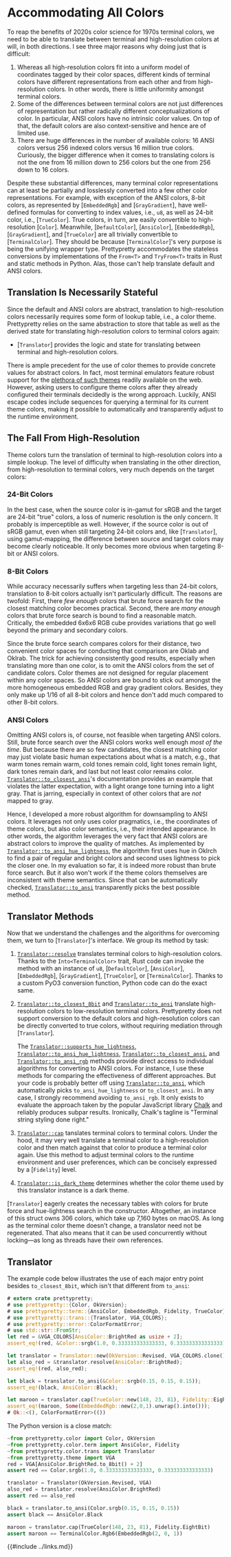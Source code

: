 # Accommodating All Colors

To reap the benefits of 2020s color science for 1970s terminal colors, we need
to be able to translate between terminal and high-resolution colors at will, in
both directions. I see three major reasons why doing just that is difficult:

 1. Whereas all high-resolution colors fit into a uniform model of coordinates
    tagged by their color spaces, different kinds of terminal colors have
    different representations from each other and from high-resolution colors.
    In other words, there is little uniformity amongst terminal colors.
 2. Some of the differences between terminal colors are not just differences of
    representation but rather radically different conceptualizations of color.
    In particular, ANSI colors have no intrinsic color values. On top of that,
    the default colors are also context-sensitive and hence are of limited use.
 3. There are huge differences in the number of available colors: 16 ANSI colors
    versus 256 indexed colors versus 16 million true colors. Curiously, the
    bigger difference when it comes to translating colors is not the one from 16
    million down to 256 colors but the one from 256 down to 16 colors.

Despite these substantial differences, many terminal color representations can
at least be partially and losslessly converted into a few other color
representations. For example, with exception of the ANSI colors, 8-bit colors,
as represented by [`EmbeddedRgb`] and [`GrayGradient`], have well-defined
formulas for converting to index values, i.e., `u8`, as well as 24-bit color,
i.e., [`TrueColor`]. True colors, in turn, are easily convertible to
high-resolution [`Color`]. Meanwhile, [`DefaultColor`], [`AnsiColor`],
[`EmbeddedRgb`], [`GrayGradient`], and [`TrueColor`] are all trivially
convertible to [`TerminalColor`]. They should be because [`TerminalColor`]'s
very purpose is being the unifying wrapper type. Prettypretty accommodates the
stateless conversions by implementations of the `From<T>` and `TryFrom<T>`
traits in Rust and static methods in Python. Alas, those can't help translate
default and ANSI colors.


## Translation Is Necessarily Stateful

Since the default and ANSI colors are abstract, translation to high-resolution
colors necessarily requires some form of lookup table, i.e., a color theme.
Prettypretty relies on the same abstraction to store that table as well as the
derived state for translating high-resolution colors to terminal colors again:

  * [`Translator`] provides the logic and state for translating between
    terminal and high-resolution colors.

There is ample precedent for the use of color themes to provide concrete values
for abstract colors. In fact, most terminal emulators feature robust support for
the [plethora of such themes](https://gogh-co.github.io/Gogh/) readily available
on the web. However, asking users to configure theme colors after they already
configured their terminals decidedly is the wrong approach. Luckily, ANSI escape
codes include sequences for querying a terminal for its current theme colors,
making it possible to automatically and transparently adjust to the runtime
environment.


## The Fall From High-Resolution

Theme colors turn the translation of terminal to high-resolution colors into a
simple lookup. The level of difficulty when translating in the other direction,
from high-resolution to terminal colors, very much depends on the target colors:


### 24-Bit Colors

In the best case, when the source color is in-gamut for sRGB and the target are
24-bit "true" colors, a loss of numeric resolution is the only concern. It
probably is imperceptible as well. However, if the source color is out of sRGB
gamut, even when still targeting 24-bit colors and, like [`Translator`], using
gamut-mapping, the difference between source and target colors may become
clearly noticeable. It only becomes more obvious when targeting 8-bit or ANSI
colors.


### 8-Bit Colors

While accuracy necessarily suffers when targeting less than 24-bit colors,
translation to 8-bit colors actually isn't particularly difficult. The reasons
are twofold: First, there *few enough* colors that brute force search for the
closest matching color becomes practical. Second, there are *many enough* colors
that brute force search is bound to find a reasonable match. Critically, the
embedded 6x6x6 RGB cube provides variations that go well beyond the primary and
secondary colors.

Since the brute force search compares colors for their distance, two convenient
color spaces for conducting that comparison are Oklab and Oklrab. The trick for
achieving consistently good results, especially when translating more than one
color, is to omit the ANSI colors from the set of candidate colors. Color themes
are not designed for regular placement within any color spaces. So ANSI colors
are bound to stick out amongst the more homogeneous embedded RGB and gray
gradient colors. Besides, they only make up 1/16 of all 8-bit colors and hence
don't add much compared to other 8-bit colors.


### ANSI Colors

Omitting ANSI colors is, of course, not feasible when targeting ANSI colors.
Still, brute force search over the ANSI colors works well enough *most of the
time*. But because there are so few candidates, the closest matching color may
just violate basic human expectations about what is a match, e.g., that warm
tones remain warm, cold tones remain cold, light tones remain light, dark tones
remain dark, and last but not least color remains color.
[`Translator::to_closest_ansi`](https://apparebit.github.io/prettypretty/prettypretty/trans/struct.Translator.html#method.to_closest_ansi)'s
documentation provides an example that violates the latter expectation, with a
light orange tone turning into a light gray. That is jarring, especially in
context of other colors that are *not* mapped to gray.

Hence, I developed a more robust algorithm for downsampling to ANSI colors. It
leverages not only uses color pragmatics, i.e., the coordinates of theme colors,
but also color semantics, i.e., their intended appearance. In other words, the
algorithm leverages the very fact that ANSI colors are abstract colors to
improve the quality of matches. As implemented by
[`Translator::to_ansi_hue_lightness`](https://apparebit.github.io/prettypretty/prettypretty/trans/struct.Translator.html#method.to_ansi_hue_lightness),
the algorithm first uses hue in Oklrch to find a pair of regular and bright
colors and second uses lightness to pick the closer one. In my evaluation so
far, it is indeed more robust than brute force search. But it also won't work if
the theme colors themselves are inconsistent with theme semantics. Since that
can be automatically checked,
[`Translator::to_ansi`](https://apparebit.github.io/prettypretty/prettypretty/trans/struct.Translator.html#method.to_ansi)
transparently picks the best possible method.


## Translator Methods

Now that we understand the challenges and the algorithms for overcoming them, we
turn to [`Translator`]'s interface. We group its method by task:

 1. [`Translator::resolve`](https://apparebit.github.io/prettypretty/prettypretty/trans/struct.Translator.html#method.resolve)
    translates terminal colors to high-resolution colors. Thanks to the
    `Into<TerminalColor>` trait, Rust code can invoke the method with an
    instance of `u8`, [`DefaultColor`], [`AnsiColor`], [`EmbeddedRgb`],
    [`GrayGradient`], [`TrueColor`], or [`TerminalColor`]. Thanks to a custom
    PyO3 conversion function, Python code can do the exact same.
 2. [`Translator::to_closest_8bit`](https://apparebit.github.io/prettypretty/prettypretty/trans/struct.Translator.html#method.to_closest_8bit)
    and
    [`Translator::to_ansi`](https://apparebit.github.io/prettypretty/prettypretty/trans/struct.Translator.html#method.to_ansi)
    translate high-resolution colors to low-resolution terminal colors.
    Prettypretty does not support conversion to the default colors and
    high-resolution colors can be directly converted to true colors, without
    requiring mediation through [`Translator`].

    The
    [`Translator::supports_hue_lightness`](https://apparebit.github.io/prettypretty/prettypretty/trans/struct.Translator.html#method.supports_hue_lightness),
    [`Translator::to_ansi_hue_lightness`](https://apparebit.github.io/prettypretty/prettypretty/trans/struct.Translator.html#method.to_ansi_hue_lightness),
    [`Translator::to_closest_ansi`](https://apparebit.github.io/prettypretty/prettypretty/trans/struct.Translator.html#method.to_closest_ansi),
    and
    [`Translator::to_ansi_rgb`](https://apparebit.github.io/prettypretty/prettypretty/trans/struct.Translator.html#method.to_ansi_rgb)
    methods provide direct access to individual algorithms for converting to
    ANSI colors. For instance, I use these methods for comparing the
    effectiveness of different approaches. But your code is probably better off
    using
    [`Translator::to_ansi`](https://apparebit.github.io/prettypretty/prettypretty/trans/struct.Translator.html#method.to_ansi),
    which automatically picks `to_ansi_hue_lightness` or `to_closest_ansi`. In
    any case, I strongly recommend avoiding `to_ansi_rgb`. It only exists to
    evaluate the approach taken by the popular JavaScript library
    [Chalk](https://github.com/chalk/chalk) and reliably produces subpar
    results. Ironically, Chalk's tagline is "Terminal string styling done
    right."
 3. [`Translator::cap`](https://apparebit.github.io/prettypretty/prettypretty/trans/struct.Translator.html#method.cap)
    tanslates terminal colors to terminal colors. Under the hood, it may very
    well translate a terminal color to a high-resolution color and then match
    against that color to produce a terminal color again. Use this method to
    adjust terminal colors to the runtime environment and user preferences,
    which can be concisely expressed by a [`Fidelity`] level.
 4. [`Translator::is_dark_theme`](https://apparebit.github.io/prettypretty/prettypretty/trans/struct.Translator.html#method.is_dark_theme) determines whether the color theme used by this
    translator instance is a dark theme.


[`Translator`] eagerly creates the necessary tables with colors for brute force and
hue-lightness search in the constructor. Altogether, an instance of this struct
owns 306 colors, which take up 7,160 bytes on macOS. As long as the terminal
color theme doesn't change, a translator need not be regenerated. That also means
that it can be used concurrently without locking—as long as threads have their
own references.


## Translator

The example code below illustrates the use of each major entry point besides
`to_closest_8bit`, which isn't that different from `to_ansi`:

```rust
# extern crate prettypretty;
# use prettypretty::{Color, OkVersion};
# use prettypretty::term::{AnsiColor, EmbeddedRgb, Fidelity, TrueColor};
# use prettypretty::trans::{Translator, VGA_COLORS};
# use prettypretty::error::ColorFormatError;
# use std::str::FromStr;
let red = &VGA_COLORS[AnsiColor::BrightRed as usize + 2];
assert_eq!(red, &Color::srgb(1.0, 0.333333333333333, 0.333333333333333));

let translator = Translator::new(OkVersion::Revised, VGA_COLORS.clone());
let also_red = &translator.resolve(AnsiColor::BrightRed);
assert_eq!(red, also_red);

let black = translator.to_ansi(&Color::srgb(0.15, 0.15, 0.15));
assert_eq!(black, AnsiColor::Black);

let maroon = translator.cap(TrueColor::new(148, 23, 81), Fidelity::EightBit);
assert_eq!(maroon, Some(EmbeddedRgb::new(2,0,1).unwrap().into()));
# Ok::<(), ColorFormatError>(())
```
<div class=color-swatch>
<div style="background-color: #f55;"></div>
<div style="background-color: #262626;"></div>
<div style="background-color: #000;"></div>
<div style="background-color: #941751;"></div>
<div style="background-color: #87005f;"></div>
</div>

The Python version is a close match:

```python
~from prettypretty.color import Color, OkVersion
~from prettypretty.color.term import AnsiColor, Fidelity
~from prettypretty.color.trans import Translator
~from prettypretty.theme import VGA
red = VGA[AnsiColor.BrightRed.to_8bit() + 2]
assert red == Color.srgb(1.0, 0.333333333333333, 0.333333333333333)

translator = Translator(OkVersion.Revised, VGA)
also_red = translator.resolve(AnsiColor.BrightRed)
assert red == also_red

black = translator.to_ansi(Color.srgb(0.15, 0.15, 0.15))
assert black == AnsiColor.Black

maroon = translator.cap(TrueColor(148, 23, 81), Fidelity.EightBit)
assert maroon == TerminalColor.Rgb6(EmbeddedRgb(2, 0, 1))
```
<div class=color-swatch>
<div style="background-color: #f55;"></div>
<div style="background-color: #262626;"></div>
<div style="background-color: #000;"></div>
<div style="background-color: #941751;"></div>
<div style="background-color: #87005f;"></div>
</div>


{{#include ../links.md}}
